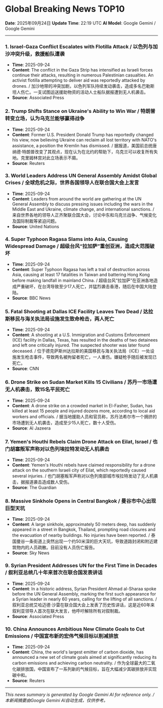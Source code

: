 # Global Breaking News TOP10

**Date**: 2025年09月24日
**Update Time**: 22:19 UTC
**AI Model**: Google Gemini / Google Gemini

---

### 1. **Israel-Gaza Conflict Escalates with Flotilla Attack** / **以色列与加沙冲突升级，救援船队遭袭**
- **Time**: 2025-09-24
- **Content**: The conflict in the Gaza Strip has intensified as Israeli forces continue their attacks, resulting in numerous Palestinian casualties. An activist flotilla attempting to deliver aid was reportedly attacked by drones. / 加沙地带的冲突加剧，以色列军队持续发动袭击，造成多名巴勒斯坦人伤亡。一支试图运送援助物资的活动人士船队据报遭到无人机袭击。
- **Source**: Associated Press

### 2. **Trump Shifts Stance on Ukraine's Ability to Win War** / **特朗普转变立场，认为乌克兰能够赢得战争**
- **Time**: 2025-09-24
- **Content**: Former U.S. President Donald Trump has reportedly changed his view, now believing Ukraine can reclaim all lost territory with NATO's assistance, a position the Kremlin has dismissed. / 据报道，美国前总统唐纳德·特朗普改变了其观点，现在认为在北约的帮助下，乌克兰可以收复所有失地。克里姆林宫对此立场表示不屑。
- **Source**: Reuters

### 3. **World Leaders Address UN General Assembly Amidst Global Crises** / **全球危机之际，世界各国领导人在联合国大会上发言**
- **Time**: 2025-09-24
- **Content**: Leaders from around the world are gathering at the UN General Assembly to discuss pressing issues including the wars in the Middle East and Ukraine, climate change, and international sanctions. / 来自世界各地的领导人正齐聚联合国大会，讨论中东和乌克兰战争、气候变化及国际制裁等紧迫问题。
- **Source**: United Nations

### 4. **Super Typhoon Ragasa Slams into Asia, Causing Widespread Damage** / **超级台风“拉加萨”重创亚洲，造成大范围破坏**
- **Time**: 2025-09-24
- **Content**: Super Typhoon Ragasa has left a trail of destruction across Asia, causing at least 17 fatalities in Taiwan and battering Hong Kong before making landfall in mainland China. / 超级台风“拉加萨”在亚洲各地造成严重破坏，在台湾导致至少17人死亡，并猛烈袭击香港，随后在中国大陆登陆。
- **Source**: BBC News

### 5. **Fatal Shooting at Dallas ICE Facility Leaves Two Dead** / **达拉斯移民与海关执法局设施发生致命枪击，两人死亡**
- **Time**: 2025-09-24
- **Content**: A shooting at a U.S. Immigration and Customs Enforcement (ICE) facility in Dallas, Texas, has resulted in the deaths of two detainees and left one critically injured. The suspected shooter was later found deceased. / 位于德克萨斯州达拉斯的美国移民与海关执法局（ICE）一处设施发生枪击事件，导致两名被拘留者死亡，一人重伤。嫌疑枪手随后被发现已死亡。
- **Source**: CNN

### 6. **Drone Strike on Sudan Market Kills 15 Civilians** / **苏丹一市场遭无人机袭击，致15名平民死亡**
- **Time**: 2025-09-24
- **Content**: A drone strike on a crowded market in El-Fasher, Sudan, has killed at least 15 people and injured dozens more, according to local aid workers and officials. / 据当地援助人员和官员称，苏丹法希尔市一个拥挤的市场遭到无人机袭击，造成至少15人死亡，数十人受伤。
- **Source**: Al Jazeera

### 7. **Yemen's Houthi Rebels Claim Drone Attack on Eilat, Israel** / **也门胡塞叛军声称对以色列埃拉特发动无人机袭击**
- **Time**: 2025-09-24
- **Content**: Yemen's Houthi rebels have claimed responsibility for a drone attack on the southern Israeli city of Eilat, which reportedly caused several injuries. / 也门胡塞叛军声称对以色列南部城市埃拉特发动了无人机袭击，据报道袭击造成数人受伤。
- **Source**: The Guardian

### 8. **Massive Sinkhole Opens in Central Bangkok** / **曼谷市中心出现巨型天坑**
- **Time**: 2025-09-24
- **Content**: A large sinkhole, approximately 50 meters deep, has suddenly appeared in a street in Bangkok, Thailand, prompting road closures and the evacuation of nearby buildings. No injuries have been reported. / 泰国曼谷一条街道上突然出现一个约50米深的巨大天坑，导致道路封闭和附近建筑物内的人员疏散。目前没有人员伤亡报告。
- **Source**: Sky News

### 9. **Syrian President Addresses UN for the First Time in Decades** / **叙利亚总统几十年来首次在联合国发表讲话**
- **Time**: 2025-09-24
- **Content**: In a historic address, Syrian President Ahmad al-Sharaa spoke before the UN General Assembly, marking the first such appearance for a Syrian leader in nearly 60 years, calling for the lifting of all sanctions. / 叙利亚总统艾哈迈德·沙雷在联合国大会上发表了历史性讲话，这是近60年来叙利亚领导人首次在联大发言，他呼吁解除所有对叙制裁。
- **Source**: Associated Press

### 10. **China Announces Ambitious New Climate Goals to Cut Emissions** / **中国宣布新的宏伟气候目标以削减排放**
- **Time**: 2025-09-24
- **Content**: China, the world's largest emitter of carbon dioxide, has announced a new set of climate goals aimed at significantly reducing its carbon emissions and achieving carbon neutrality. / 作为全球最大的二氧化碳排放国，中国宣布了一系列新的气候目标，旨在大幅减少其碳排放并实现碳中和。
- **Source**: Reuters

---

*This news summary is generated by Google Gemini AI for reference only. / 本新闻摘要由Google Gemini AI自动生成，仅供参考。*

